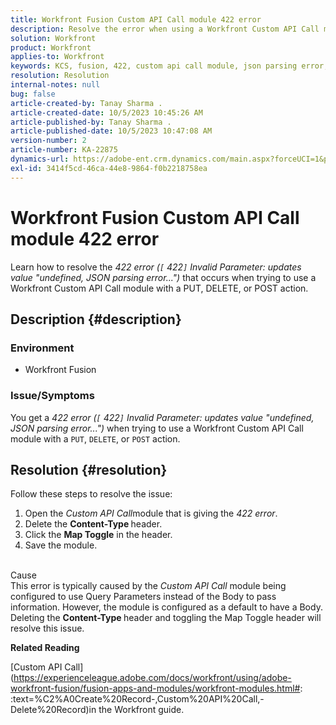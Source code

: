 ```yaml
---
title: Workfront Fusion Custom API Call module 422 error
description: Resolve the error when using a Workfront Custom API Call module with a PUT, DELETE, or POST action.
solution: Workfront
product: Workfront
applies-to: Workfront
keywords: KCS, fusion, 422, custom api call module, json parsing error, workfront
resolution: Resolution
internal-notes: null
bug: false
article-created-by: Tanay Sharma .
article-created-date: 10/5/2023 10:45:26 AM
article-published-by: Tanay Sharma .
article-published-date: 10/5/2023 10:47:08 AM
version-number: 2
article-number: KA-22875
dynamics-url: https://adobe-ent.crm.dynamics.com/main.aspx?forceUCI=1&pagetype=entityrecord&etn=knowledgearticle&id=54b5994a-6c63-ee11-be6e-6045bd006e5a
exl-id: 3414f5cd-46ca-44e8-9864-f0b2218758ea
---
```

# Workfront Fusion Custom API Call module 422 error


Learn how to resolve the *422 error (`[` 422`]`  Invalid Parameter: updates value "undefined, JSON parsing error...")* that occurs when trying to use a Workfront Custom API Call module with a PUT, DELETE, or POST action.

## Description {#description}


### Environment

- Workfront Fusion




### Issue/Symptoms

You get a *422 error (`[` 422`]`  Invalid Parameter: updates value "undefined, JSON parsing error...")* when trying to use a Workfront Custom API Call module with a `PUT`, `DELETE`, or `POST` action.


## Resolution {#resolution}


Follow these steps to resolve the issue:



1. Open the *Custom API Call*module that is giving the *422 error*.
2. Delete the <b>Content-Type </b>header.
3. Click the <b>Map Toggle</b> in the header.
4. Save the module.

<br>Cause<br>
This error is typically caused by the *Custom API Call* module being configured to use Query Parameters instead of the Body to pass information. However, the module is configured as a default to have a Body. Deleting the <b>Content-Type </b>header and toggling the Map Toggle header will resolve this issue.



<b>Related Reading</b>

[Custom API Call](https://experienceleague.adobe.com/docs/workfront/using/adobe-workfront-fusion/fusion-apps-and-modules/workfront-modules.html#: :text=%C2%A0Create%20Record-,Custom%20API%20Call,-Delete%20Record)in the Workfront guide.
